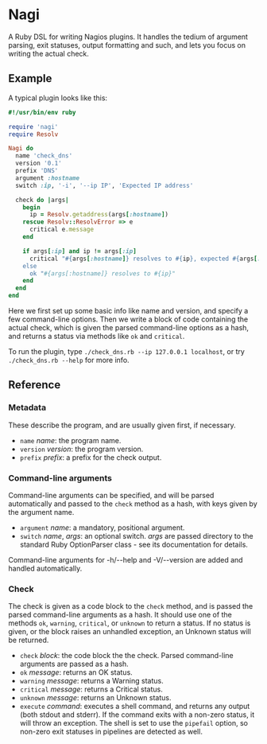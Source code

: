 # Nagi

A Ruby DSL for writing Nagios plugins. It handles the tedium of argument
parsing, exit statuses, output formatting and such, and lets you focus on
writing the actual check.

## Example

A typical plugin looks like this:

```ruby
#!/usr/bin/env ruby

require 'nagi'
require Resolv

Nagi do
  name 'check_dns'
  version '0.1'
  prefix 'DNS'
  argument :hostname
  switch :ip, '-i', '--ip IP', 'Expected IP address'

  check do |args|
    begin
      ip = Resolv.getaddress(args[:hostname])
    rescue Resolv::ResolvError => e
      critical e.message
    end

    if args[:ip] and ip != args[:ip]
      critical "#{args[:hostname]} resolves to #{ip}, expected #{args[:ip]}
    else
      ok "#{args[:hostname]} resolves to #{ip}"
    end
  end
end
```

Here we first set up some basic info like name and version, and specify a few
command-line options. Then we write a block of code containing the actual
check, which is given the parsed command-line options as a hash, and returns a
status via methods like `ok` and `critical`.

To run the plugin, type `./check_dns.rb --ip 127.0.0.1 localhost`, or try
`./check_dns.rb --help` for more info.

## Reference

### Metadata

These describe the program, and are usually given first, if necessary.

* `name` *name*: the program name.
* `version` *version*: the program version.
* `prefix` *prefix*: a prefix for the check output.

### Command-line arguments

Command-line arguments can be specified, and will be parsed automatically and
passed to the `check` method as a hash, with keys given by the argument name.

* `argument` *name*: a mandatory, positional argument.
* `switch` *name*, *args*: an optional switch. *args* are passed directory to
  the standard Ruby OptionParser class - see its documentation for details.

Command-line arguments for -h/--help and -V/--version are added and handled
automatically.

### Check

The check is given as a code block to the `check` method, and is passed the
parsed command-line arguments as a hash. It should use one of the methods `ok`,
`warning`, `critical`, or `unknown` to return a status. If no status is given,
or the block raises an unhandled exception, an Unknown status will be returned.

* `check` *block*: the code block the the check. Parsed command-line arguments
  are passed as a hash.
* `ok` *message*: returns an OK status.
* `warning` *message*: returns a Warning status.
* `critical` *message*: returns a Critical status.
* `unknown` *message*: returns an Unknown status.
* `execute` *command*: executes a shell command, and returns any output (both
  stdout and stderr). If the command exits with a non-zero status, it will
  throw an exception. The shell is set to use the `pipefail` option, so non-zero
  exit statuses in pipelines are detected as well.
